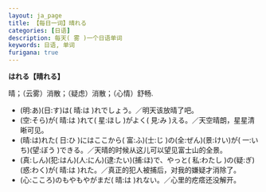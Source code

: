 ```yaml
---
layout: ja_page
title: 【每日一词】晴れる
categories: [日语]
description: 每天( 雾 )一个日语单词
keywords: 日语, 单词
furigana: true
---
```


**はれる【晴れる】**

晴；（云雾）消散；（疑虑）消散；（心情）舒畅.
-	(明:あ)(日:す)は( 晴:は )れでしょう。／明天该放晴了吧。
-	(空:そら)が( 晴:は )れて( 星:ほし )がよく( 見:み )える。／天空晴朗，星星清晰可见。
-	(晴:は)れた( 日:ひ )にはここから( 富:ふ)(士:じ )の(全:ぜん)(景:けい)が( 一:いち)(望:ぼう )できる。／天晴的时候从这儿可以望见富士山的全景。
-	(真:しん)(犯:はん)(人:にん)(逮:たい)(捕:ほ)で、やっと( 私:わたし )の(疑:ぎ)(惑:わく)が( 晴:は )れた。／真正的犯人被捕后，对我的嫌疑才消除了。
-	(心:こころ)のもやもやがまだ( 晴:は )れない。／心里的疙瘩还没解开。
